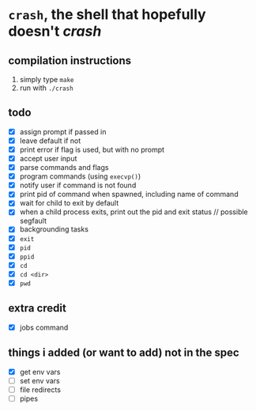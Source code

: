 # `crash`, the shell that hopefully doesn't _crash_

## compilation instructions

1. simply type `make`
2. run with `./crash`

## todo

- [x] assign prompt if passed in
- [x] leave default if not
- [x] print error if flag is used, but with no prompt
- [x] accept user input
- [x] parse commands and flags
- [x] program commands (using `execvp()`)
- [x] notify user if command is not found
- [x] print pid of command when spawned, including name of command
- [x] wait for child to exit by default
- [x] when a child process exits, print out the pid and exit status // possible segfault
- [x] backgrounding tasks
- [x] `exit`
- [x] `pid`
- [x] `ppid`
- [x] `cd`
- [x] `cd <dir>`
- [x] `pwd`

## extra credit

- [x] jobs command

## things i added (or want to add) not in the spec

- [x] get env vars
- [ ] set env vars
- [ ] file redirects
- [ ] pipes
